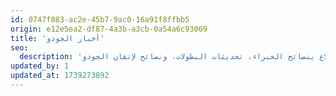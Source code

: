 ```yaml
---
id: 0747f883-ac2e-45b7-9ac0-16a91f8ffbb5
origin: e12e5ea2-df87-4a3b-a3cb-0a54a6c93069
title: 'أخبار الجودو'
seo:
  description: 'اكتشف آخر أخبار الجودو، تقنيات التدريب، والتحديثات من أكاديمية مهد الرياضية. ابقَ على اطلاع بنصائح الخبراء، تحديثات البطولات، ونصائح لإتقان الجودو.'
updated_by: 1
updated_at: 1739273892
---
```

